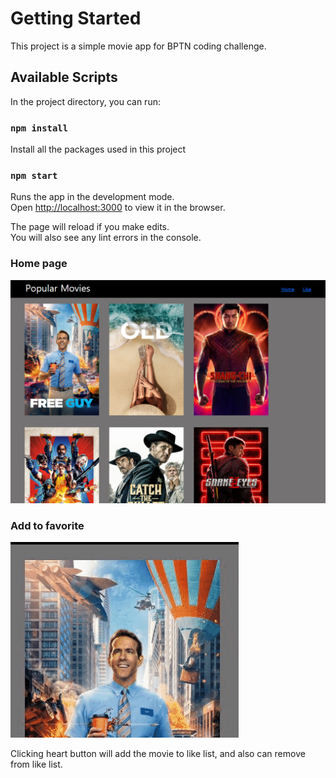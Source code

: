 # Getting Started

This project is a simple movie app for BPTN coding challenge.

## Available Scripts

In the project directory, you can run:

### `npm install`

Install all the packages used in this project

### `npm start`

Runs the app in the development mode.\
Open [http://localhost:3000](http://localhost:3000) to view it in the browser.

The page will reload if you make edits.\
You will also see any lint errors in the console.

### Home page

![homepage](https://github.com/taejin5314/coding-challenge/blob/master/docs/home-page.png)

### Add to favorite

![like-button](https://github.com/taejin5314/coding-challenge/blob/master/docs/like-button.gif)

Clicking heart button will add the movie to like list, and also can remove from like list.
